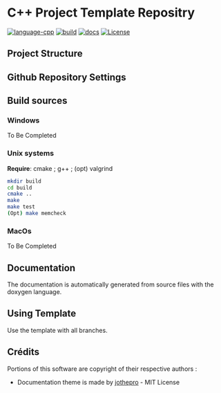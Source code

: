 # C++ Project Template Repositry

[![language-cpp](https://img.shields.io/badge/language-C%2B%2B-blue)](https://github.com/tschmoderer/cpp-template-repo/search?l=c%2B%2B&type=code)  [![build](https://github.com/tschmoderer/cpp-template-repo/actions/workflows/cmake.yml/badge.svg?branch=main)](https://github.com/tschmoderer/cpp-template-repo/actions/workflows/cmake.yml) [![docs](https://github.com/tschmoderer/cpp-template-repo/actions/workflows/doxygen.yml/badge.svg?branch=main)](https://tschmoderer.github.io/cpp-template-repo/html/index.html) [![License](https://img.shields.io/badge/License-GPL%20v3-blue.svg)](https://github.com/tschmoderer/cpp-template-repo/blob/master/LICENSE)


## Project Structure

## Github Repository Settings

## Build sources 

### Windows

To Be Completed

### Unix systems
**Require**: cmake ; g++ ; (opt) valgrind

```bash
mkdir build
cd build
cmake ..
make
make test
(Opt) make memcheck
```

### MacOs
To Be Completed

## Documentation

The documentation is automatically generated from source files with the doxygen language.

## Using Template

Use the template with all branches.

## Crédits

Portions of this software are copyright of their respective authors :

- Documentation theme is made by [jothepro](https://github.com/jothepro/doxygen-awesome-css) - MIT License

